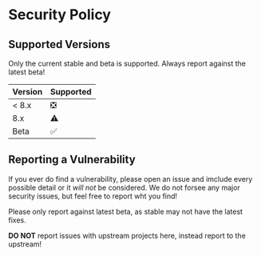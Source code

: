 # Security Policy

## Supported Versions

Only the current stable and beta is supported. Always report against the latest beta!

| Version | Supported          |
| ------- | ------------------ |
|  < 8.x   | :negative_squared_cross_mark: |
|  8.x   | :warning: |
|  Beta  | :white_check_mark: |

## Reporting a Vulnerability

If you ever do find a vulnerability, please open an issue and imclude every possible detail or it _will not_ be considered. We do not forsee any major security issues, but feel free to report wht you find!

Please only report against latest beta, as stable may not have the latest fixes.

**DO NOT** report issues with upstream projects here, instead report to the upstream!
